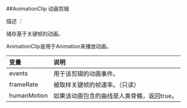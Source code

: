 ##AnimationClip 动画剪辑

描述 ：

储存基于关键帧的动画。

AnimationClip是用于Animation来播放动画。

|变量|说明|
|:--|:--|
|events|用于该剪辑的动画事件。|
|frameRate|被取样关键帧的帧速率。（只读）|
|humanMotion|如果该动画包含的曲线是人类骨骼，返回true。|